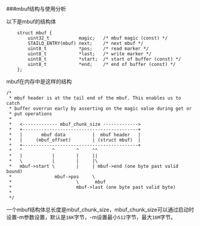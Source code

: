 ###mbuf结构与使用分析

以下是mbuf的结构体

		struct mbuf {
		    uint32_t           magic;   /* mbuf magic (const) */
		    STAILQ_ENTRY(mbuf) next;    /* next mbuf */
		    uint8_t            *pos;    /* read marker */
		    uint8_t            *last;   /* write marker */
		    uint8_t            *start;  /* start of buffer (const) */
		    uint8_t            *end;    /* end of buffer (const) */
		};
		
mbuf在内存中是这样的结构

    /*
     * mbuf header is at the tail end of the mbuf. This enables us to catch
     * buffer overrun early by asserting on the magic value during get or
     * put operations
     *
     *   <------------- mbuf_chunk_size ------------->
     *   +-------------------------------------------+
     *   |       mbuf data          |  mbuf header   |
     *   |     (mbuf_offset)        | (struct mbuf)  |
     *   +-------------------------------------------+
     *   ^           ^        ^     ^^
     *   |           |        |     ||
     *   \           |        |     |\
     *   mbuf->start \        |     | mbuf->end (one byte past valid bound)
     *                mbuf->pos     \
     *                        \      mbuf
     *                        mbuf->last (one byte past valid byte)
     *
     */
     
     
一个mbuf结构体总长度是mbuf_chunk_size，mbuf_chunk_size可以通过启动时设置-m参数设置，默认是`16K`字节，-m设置最小`512`字节，最大`16M`字节。